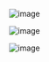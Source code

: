 
![image](https://github.com/user-attachments/assets/3c7ec3d0-b212-472d-ad82-5b0e89321937)



![image](https://github.com/user-attachments/assets/3a0843f1-66ff-4497-99fc-dbb5bc3db0b7)



![image](https://github.com/user-attachments/assets/76b99381-931a-4776-8d72-3a2d76eadbe0)
